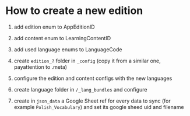 # How to create a new edition

1. add edition enum to AppEditionID
2. add content enum to LearningContentID
3. add used language enums to LanguageCode
4. create `edition_?` folder in `_config` (copy it from a similar one, payattention to .meta)
5. configure the edition and content configs with the new languages
6. create language folder in `/_lang_bundles` and configure

7. create in `json_data` a Google Sheet ref for every data to sync (for example `Polish_Vocabulary`) and set its google sheed uid and filename

